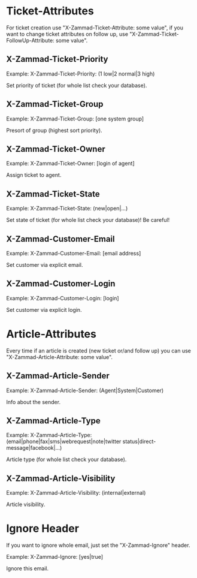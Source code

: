 # Ticket-Attributes

For ticket creation use "X-Zammad-Ticket-Attribute: some value", if you want to change
ticket attributes on follow up, use "X-Zammad-Ticket-FollowUp-Attribute: some value".


## X-Zammad-Ticket-Priority

Example: X-Zammad-Ticket-Priority: (1 low|2 normal|3 high)

Set priority of ticket (for whole list check your database).


## X-Zammad-Ticket-Group

Example: X-Zammad-Ticket-Group: [one system group]

Presort of group (highest sort priority).


## X-Zammad-Ticket-Owner

Example: X-Zammad-Ticket-Owner: [login of agent]

Assign ticket to agent.


## X-Zammad-Ticket-State

Example: X-Zammad-Ticket-State: (new|open|...)

Set state of ticket (for whole list check your database)! Be careful!

## X-Zammad-Customer-Email

Example: X-Zammad-Customer-Email: [email address]

Set customer via explicit email.


## X-Zammad-Customer-Login

Example: X-Zammad-Customer-Login: [login]

Set customer via explicit login.


# Article-Attributes

Every time if an article is created (new ticket or/and follow up) you can use
"X-Zammad-Article-Attribute: some value".


## X-Zammad-Article-Sender

Example: X-Zammad-Article-Sender: (Agent|System|Customer)

Info about the sender.


## X-Zammad-Article-Type

Example: X-Zammad-Article-Type: (email|phone|fax|sms|webrequest|note|twitter status|direct-message|facebook|...)

Article type (for whole list check your database).


##  X-Zammad-Article-Visibility

Example: X-Zammad-Article-Visibility: (internal|external)

Article visibility.


# Ignore Header

If you want to ignore whole email, just set the "X-Zammad-Ignore" header.

Example: X-Zammad-Ignore: [yes|true]

Ignore this email.